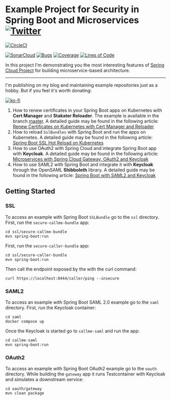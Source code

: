 # Example Project for Security in Spring Boot and Microservices [![Twitter](https://img.shields.io/twitter/follow/piotr_minkowski.svg?style=social&logo=twitter&label=Follow%20Me)](https://twitter.com/piotr_minkowski)

[![CircleCI](https://circleci.com/gh/piomin/sample-spring-security-microservices.svg?style=svg)](https://circleci.com/gh/piomin/sample-spring-security-microservices)

[![SonarCloud](https://sonarcloud.io/images/project_badges/sonarcloud-black.svg)](https://sonarcloud.io/dashboard?id=piomin_sample-spring-security-microservices)
[![Bugs](https://sonarcloud.io/api/project_badges/measure?project=piomin_sample-spring-security-microservices&metric=bugs)](https://sonarcloud.io/dashboard?id=piomin_sample-spring-security-microservices)
[![Coverage](https://sonarcloud.io/api/project_badges/measure?project=piomin_sample-spring-security-microservices&metric=coverage)](https://sonarcloud.io/dashboard?id=piomin_sample-spring-security-microservices)
[![Lines of Code](https://sonarcloud.io/api/project_badges/measure?project=piomin_sample-spring-security-microservices&metric=ncloc)](https://sonarcloud.io/dashboard?id=piomin_sample-spring-security-microservices)

In this project I'm demonstrating you the most interesting features of [Spring Cloud Project](https://spring.io/projects/spring-cloud) for building microservice-based architecture.

-----

I'm publishing on my blog and maintaining example repositories just as a hobby. But if you feel it's worth donating:

[![ko-fi](https://ko-fi.com/img/githubbutton_sm.svg)](https://ko-fi.com/piotrminkowski)

1. How to renew certificates in your Spring Boot apps on Kubernetes with **Cert Manager** and **Stakater Reloader**. The example is available in the branch [master](https://github.com/piomin/sample-spring-security-microservices/tree/master).  A detailed guide may be found in the following article: [Renew Certificates on Kubernetes with Cert Manager and Reloader](https://piotrminkowski.com/2022/12/02/renew-certificates-on-kubernetes-with-cert-manager-and-reloader/) 
2. How to reload `SslBundles` with Spring Boot and run the apps on Kubernetes. A detailed guide may be found in the following article: [Spring Boot SSL Hot Reload on Kubernetes](https://piotrminkowski.com/2024/02/19/spring-boot-ssl-hot-reload-on-kubernetes/)
3. How to use OAuth2 with Spring Cloud and integrate Spring Boot app with **Keycloak**. A detailed guide may be found in the following article: [Microservices with Spring Cloud Gateway, OAuth2 and Keycloak](https://piotrminkowski.com/2024/03/01/microservices-with-spring-cloud-gateway-oauth2-and-keycloak/)
4. How to use SAML2 with Spring Boot and integrate it with **Keycloak** through the OpenSAML **Shibboleth** library. A detailed guide may be found in the following article: [Spring Boot with SAML2 and Keycloak](https://piotrminkowski.com/2024/10/28/spring-boot-with-saml2-and-keycloak/)


## Getting Started

### SSL

To access an example with Spring Boot `SSLBundle` go to the `ssl` directory.
First, run the `secure-callme-bundle` app:
```shell
cd ssl/secure-callme-bundle
mvn spring-boot:run
```

First, run the `secure-caller-bundle` app:
```shell
cd ssl/secure-caller-bundle
mvn spring-boot:run
```

Then call the endpoint exposed by the with the curl command:
```shell
curl https://localhost:8444/caller/ping --insecure
```

### SAML2

To access an example with Spring Boot SAML 2.0 example go to the `saml` directory.
First, run the Keycloak container:
```shell
cd saml
docker compose up
```

Once the Keycloak is started go to `callme-saml` and run the app:
```shell
cd callme-saml
mvn spring-boot:run
```

### OAuth2

To access an example with Spring Boot OAuth2 example go to the `oauth` directory.
While building the `gateway` app it runs Testcontainer with Keycloak and simulates a downstream service:
```shell
cd oauth/gateway
mvn clean package
```

